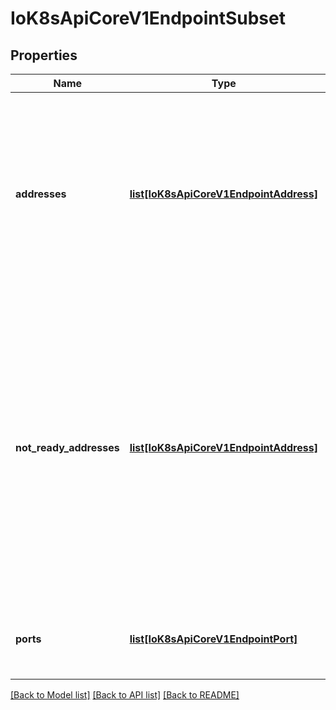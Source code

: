 # IoK8sApiCoreV1EndpointSubset

## Properties
Name | Type | Description | Notes
------------ | ------------- | ------------- | -------------
**addresses** | [**list[IoK8sApiCoreV1EndpointAddress]**](IoK8sApiCoreV1EndpointAddress.md) | IP addresses which offer the related ports that are marked as ready. These endpoints should be considered safe for load balancers and clients to utilize. | [optional] 
**not_ready_addresses** | [**list[IoK8sApiCoreV1EndpointAddress]**](IoK8sApiCoreV1EndpointAddress.md) | IP addresses which offer the related ports but are not currently marked as ready because they have not yet finished starting, have recently failed a readiness check, or have recently failed a liveness check. | [optional] 
**ports** | [**list[IoK8sApiCoreV1EndpointPort]**](IoK8sApiCoreV1EndpointPort.md) | Port numbers available on the related IP addresses. | [optional] 

[[Back to Model list]](../README.md#documentation-for-models) [[Back to API list]](../README.md#documentation-for-api-endpoints) [[Back to README]](../README.md)


